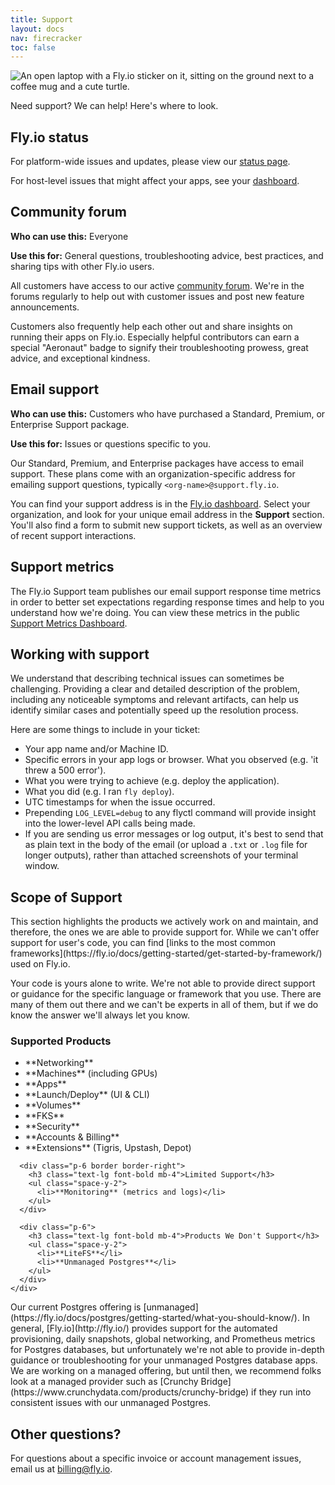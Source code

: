 ```yaml
---
title: Support
layout: docs
nav: firecracker
toc: false
---
```


<img src="/static/images/support.webp" srcset="/static/images/support@2x.webp 2x" alt="An open laptop with a Fly.io sticker on it, sitting on the ground next to a coffee mug and a cute turtle.">

Need support? We can help! Here's where to look.

## Fly.io status

For platform-wide issues and updates, please view our [status page](https://status.flyio.net/).

For host-level issues that might affect your apps, see your [dashboard](https://fly.io/dashboard).

## Community forum

**Who can use this:** Everyone

**Use this for:** General questions, troubleshooting advice, best practices, and sharing tips with other Fly.io users.

All customers have access to our active [community forum](https://community.fly.io). We're in the forums regularly to help out with customer issues and post new feature announcements.

Customers also frequently help each other out and share insights on running their apps on Fly.io. Especially helpful contributors can earn a special "Aeronaut" badge to signify their troubleshooting prowess, great advice, and exceptional kindness.

## Email support

**Who can use this:** Customers who have purchased a Standard, Premium, or Enterprise Support package.

**Use this for:**  Issues or questions specific to you.

Our Standard, Premium, and Enterprise packages have access to email support. These plans come with an organization-specific address for emailing support questions, typically `<org-name>@support.fly.io`.

You can find your support address is in the [Fly.io dashboard](https://fly.io/dashboard). Select your organization, and look for your unique email address in the **Support** section. You'll also find a form to submit new support tickets, as well as an overview of recent support interactions.

## Support metrics

The Fly.io Support team publishes our email support response time metrics in order to better set expectations regarding response times and help to you understand how we're doing. You can view these metrics in the public [Support Metrics Dashboard](https://fly.io/support).

## Working with support

We understand that describing technical issues can sometimes be challenging. Providing a clear and detailed description of the problem, including any noticeable symptoms and relevant artifacts, can help us identify similar cases and potentially speed up the resolution process.

Here are some things to include in your ticket:
- Your app name and/or Machine ID.
- Specific errors in your app logs or browser. What you observed (e.g. 'it threw a 500 error').
- What you were trying to achieve (e.g. deploy the application).
- What you did (e.g. I ran `fly deploy`).
- UTC timestamps for when the issue occurred.
- Prepending `LOG_LEVEL=debug` to any flyctl command will provide insight into the lower-level API calls being made.
- If you are sending us error messages or log output, it's best to send that as plain text in the body of the email (or upload a `.txt` or `.log` file for longer outputs), rather than attached screenshots of your terminal window.

## Scope of Support

<div class="max-w-4xl">
  <p class="text-lg mb-6">
    This section highlights the products we actively work on and maintain, and therefore, the ones we are able to provide support for. While we can't offer support for user's code, you can find [links to the most common frameworks](https://fly.io/docs/getting-started/get-started-by-framework/)</a> used on Fly.io.
  </p>

  <p class="text-lg mb-8">
    Your code is yours alone to write. We're not able to provide direct support or guidance for the specific language or framework that you use. There are many of them out there and we can't be experts in all of them, but if we do know the answer we'll always let you know.
  </p>

  <div class="border-2 border-gray-200 rounded-lg bg-white">
    <div class="grid grid-cols-1 md:grid-cols-3 divide-y md:divide-y-0 md:divide-x divide-gray-200">
      <div class="p-6 border border-right">
        <h3 class="text-lg font-bold mb-4">Supported Products</h3>
        <ul class="space-y-2">
          <li>**Networking**</li>
          <li>**Machines** (including GPUs)</li>
          <li>**Apps**</li>
          <li>**Launch/Deploy** (UI & CLI)</li>
          <li>**Volumes**</li>
          <li>**FKS**</li>
          <li>**Security**</li>
          <li>**Accounts & Billing**</li>
          <li>**Extensions** (Tigris, Upstash, Depot)</li>
        </ul>
      </div>

      <div class="p-6 border border-right">
        <h3 class="text-lg font-bold mb-4">Limited Support</h3>
        <ul class="space-y-2">
          <li>**Monitoring** (metrics and logs)</li>
        </ul>
      </div>

      <div class="p-6">
        <h3 class="text-lg font-bold mb-4">Products We Don't Support</h3>
        <ul class="space-y-2">
          <li>**LiteFS**</li>
          <li>**Unmanaged Postgres**</li>
        </ul>
      </div>
    </div>
  </div>
</div>

<div class="max-w-4xl">
  <p class="text-lg mb-6 mt-8">
    Our current Postgres offering is [unmanaged](https://fly.io/docs/postgres/getting-started/what-you-should-know/). In general, [Fly.io](http://fly.io/) provides support for the automated provisioning, daily snapshots, global networking, and Prometheus metrics for Postgres databases, but unfortunately we're not able to provide in-depth guidance or troubleshooting for your unmanaged Postgres database apps.
    We are working on a managed offering, but until then, we recommend folks look at a managed provider such as [Crunchy Bridge](https://www.crunchydata.com/products/crunchy-bridge) if they run into consistent issues with our unmanaged Postgres.
  </p>

## Other questions?

For questions about a specific invoice or account management issues, email us at [billing@fly.io](mailto:billing@fly.io).
